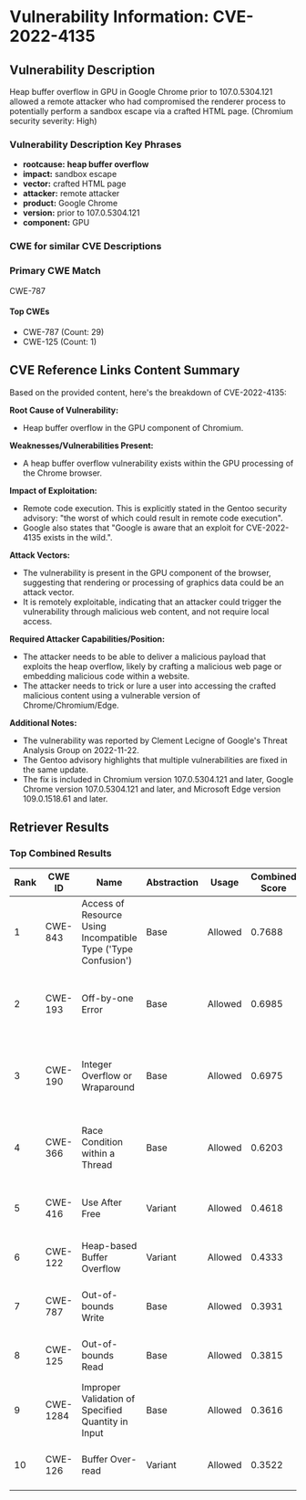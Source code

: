 # Vulnerability Information: CVE-2022-4135

## Vulnerability Description
Heap buffer overflow in GPU in Google Chrome prior to 107.0.5304.121 allowed a remote attacker who had compromised the renderer process to potentially perform a sandbox escape via a crafted HTML page. (Chromium security severity: High)

### Vulnerability Description Key Phrases
- **rootcause:** **heap buffer overflow**
- **impact:** sandbox escape
- **vector:** crafted HTML page
- **attacker:** remote attacker
- **product:** Google Chrome
- **version:** prior to 107.0.5304.121
- **component:** GPU

### CWE for similar CVE Descriptions
### Primary CWE Match
CWE-787

#### Top CWEs
- CWE-787 (Count: 29)
- CWE-125 (Count: 1)

## CVE Reference Links Content Summary
Based on the provided content, here's the breakdown of CVE-2022-4135:

**Root Cause of Vulnerability:**
- Heap buffer overflow in the GPU component of Chromium.

**Weaknesses/Vulnerabilities Present:**
- A heap buffer overflow vulnerability exists within the GPU processing of the Chrome browser.

**Impact of Exploitation:**
- Remote code execution. This is explicitly stated in the Gentoo security advisory: "the worst of which could result in remote code execution".
- Google also states that "Google is aware that an exploit for CVE-2022-4135 exists in the wild.".

**Attack Vectors:**
- The vulnerability is present in the GPU component of the browser, suggesting that rendering or processing of graphics data could be an attack vector.
- It is remotely exploitable, indicating that an attacker could trigger the vulnerability through malicious web content, and not require local access.

**Required Attacker Capabilities/Position:**
- The attacker needs to be able to deliver a malicious payload that exploits the heap overflow, likely by crafting a malicious web page or embedding malicious code within a website.
- The attacker needs to trick or lure a user into accessing the crafted malicious content using a vulnerable version of Chrome/Chromium/Edge.

**Additional Notes:**

*   The vulnerability was reported by Clement Lecigne of Google's Threat Analysis Group on 2022-11-22.
*   The Gentoo advisory highlights that multiple vulnerabilities are fixed in the same update.
*   The fix is included in Chromium version 107.0.5304.121 and later, Google Chrome version 107.0.5304.121 and later, and Microsoft Edge version 109.0.1518.61 and later.

## Retriever Results

### Top Combined Results

| Rank | CWE ID | Name | Abstraction | Usage | Combined Score | Retrievers | Individual Scores |
|------|--------|------|-------------|-------|---------------|------------|-------------------|
| 1 | CWE-843 | Access of Resource Using Incompatible Type ('Type Confusion') | Base | Allowed | 0.7688 | dense, sparse, graph | dense: 0.562, sparse: 0.288, graph: 0.902 |
| 2 | CWE-193 | Off-by-one Error | Base | Allowed | 0.6985 | dense, sparse, graph | dense: 0.533, sparse: 0.193, graph: 0.898 |
| 3 | CWE-190 | Integer Overflow or Wraparound | Base | Allowed | 0.6975 | dense, sparse, graph | dense: 0.574, sparse: 0.184, graph: 0.852 |
| 4 | CWE-366 | Race Condition within a Thread | Base | Allowed | 0.6203 | dense, sparse, graph | dense: 0.577, sparse: 0.203, graph: 0.603 |
| 5 | CWE-416 | Use After Free | Variant | Allowed | 0.4618 | dense, sparse | dense: 0.627, sparse: 0.326 |
| 6 | CWE-122 | Heap-based Buffer Overflow | Variant | Allowed | 0.4333 | dense, sparse | dense: 0.617, sparse: 0.280 |
| 7 | CWE-787 | Out-of-bounds Write | Base | Allowed | 0.3931 | dense, sparse | dense: 0.571, sparse: 0.188 |
| 8 | CWE-125 | Out-of-bounds Read | Base | Allowed | 0.3815 | dense, sparse | dense: 0.544, sparse: 0.191 |
| 9 | CWE-1284 | Improper Validation of Specified Quantity in Input | Base | Allowed | 0.3616 | dense, sparse | dense: 0.527, sparse: 0.171 |
| 10 | CWE-126 | Buffer Over-read | Variant | Allowed | 0.3522 | dense, sparse | dense: 0.569, sparse: 0.169 |

